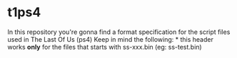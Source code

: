 # t1ps4
In this repository you're gonna find a format specification for the script files used in The Last Of Us (ps4)
Keep in mind the following:
	* this header works **only** for the files that starts with ss-xxx.bin (eg: ss-test.bin)

